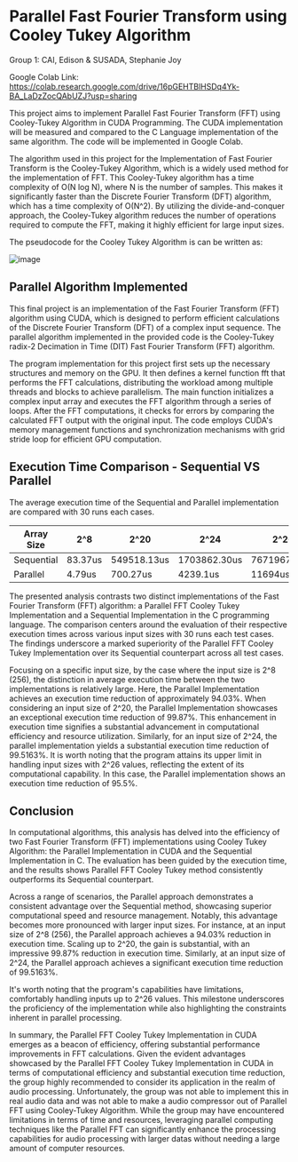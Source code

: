 # Parallel Fast Fourier Transform using Cooley Tukey Algorithm

Group 1:
CAI, Edison &
SUSADA, Stephanie Joy

Google Colab Link: https://colab.research.google.com/drive/16pGEHTBlHSDq4Yk-BA_LaDzZocQAbUZJ?usp=sharing


This project aims to implement Parallel Fast Fourier Transform (FFT) using Cooley-Tukey Algorithm in CUDA Programming. The CUDA implementation will be measured and compared to the C Language implementation of the same algorithm. The code will be implemented in Google Colab. 

The algorithm used in this project for the Implementation of Fast Fourier Transform is the Cooley-Tukey Algorithm, which is a widely used method for the implementation of FFT. This Cooley-Tukey algorithm has a time complexity of O(N log N), where N is the number of samples. This makes it significantly faster than the Discrete Fourier Transform (DFT) algorithm, which has a time complexity of O(N^2). By utilizing the divide-and-conquer approach, the Cooley-Tukey algorithm reduces the number of operations required to compute the FFT, making it highly efficient for large input sizes. 

The pseudocode for the Cooley Tukey Algorithm is can be written as:

![image](https://github.com/its-teph/FFTCooleyTukey/assets/80933795/7ba754c0-ad7a-431a-8221-298d65262c2b)

## Parallel Algorithm Implemented


This final project is an implementation of the Fast Fourier Transform (FFT) algorithm using CUDA, which is designed to perform efficient calculations of the Discrete Fourier Transform (DFT) of a complex input sequence. The parallel algorithm implemented in the provided code is the Cooley-Tukey radix-2 Decimation in Time (DIT) Fast Fourier Transform (FFT) algorithm.

The program implementation for this project first sets up the necessary structures and memory on the GPU. It then defines a kernel function fft that performs the FFT calculations, distributing the workload among multiple threads and blocks to achieve parallelism. The main function initializes a complex input array and executes the FFT algorithm through a series of loops. After the FFT computations, it checks for errors by comparing the calculated FFT output with the original input. The code employs CUDA's memory management functions and synchronization mechanisms with grid stride loop for efficient GPU computation. 

## Execution Time Comparison - Sequential VS Parallel

The average execution time of the Sequential and Parallel implementation are compared with 30 runs each cases. 

| Array Size   | 2^8            | 2^20          | 2^24        | 2^26       |
|--------------|----------------|---------------|-------------|------------|
| Sequential   | 83.37us        | 549518.13us   | 1703862.30us|7671967.90us|
| Parallel     | 4.79us         | 700.27us      | 4239.1us    |11694us     |


The presented analysis contrasts two distinct implementations of the Fast Fourier Transform (FFT) algorithm: a Parallel FFT Cooley Tukey Implementation and a Sequential Implementation in the C programming language. The comparison centers around the evaluation of their respective execution times across various input sizes with 30 runs each test cases. The findings underscore a marked superiority of the Parallel FFT Cooley Tukey Implementation over its Sequential counterpart across all test cases.

Focusing on a specific input size, by the case where the input size is 2^8 (256), the distinction in average execution time between the two implementations is relatively large. Here, the Parallel Implementation achieves an execution time reduction of approximately 94.03%.
When considering an input size of 2^20, the Parallel Implementation showcases an exceptional execution time reduction of 99.87%. This enhancement in execution time signifies a substantial advancement in computational efficiency and resource utilization. Similarly, for an input size of 2^24, the parallel implementation yields a substantial execution time reduction of 99.5163%. It is worth noting that the program attains its upper limit in handling input sizes with 2^26 values, reflecting the extent of its computational capability. In this case, the Parallel implementation shows an execution time reduction of 95.5%. 


## Conclusion

In computational algorithms, this analysis has delved into the efficiency of two Fast Fourier Transform (FFT) implementations using Cooley Tukey Algorithm: the Parallel Implementation in CUDA and the Sequential Implementation in C. The evaluation has been guided by the execution time, and the results shows Parallel FFT Cooley Tukey method consistently outperforms its Sequential counterpart.

Across a range of scenarios, the Parallel approach demonstrates a consistent advantage over the Sequential method, showcasing superior computational speed and resource management. Notably, this advantage becomes more pronounced with larger input sizes. For instance, at an input size of 2^8 (256), the Parallel approach achieves a 94.03% reduction in execution time. Scaling up to 2^20, the gain is substantial, with an impressive 99.87% reduction in execution time. Similarly, at an input size of 2^24, the Parallel approach achieves a significant execution time reduction of 99.5163%.

It's worth noting that the program's capabilities have limitations, comfortably handling inputs up to 2^26 values. This milestone underscores the proficiency of the implementation while also highlighting the constraints inherent in parallel processing.

In summary, the Parallel FFT Cooley Tukey Implementation in CUDA emerges as a beacon of efficiency, offering substantial performance improvements in FFT calculations. Given the evident advantages showcased by the Parallel FFT Cooley Tukey Implementation in CUDA in terms of computational efficiency and substantial execution time reduction, the group highly recommended to consider its application in the realm of audio processing. Unfortunately, the group was not able to implement this in real audio data and was not able to make a audio compressor out of Parallel FFT using Cooley-Tukey Algorithm. While the group may have encountered limitations in terms of time and resources, leveraging parallel computing techniques like the Parallel FFT can significantly enhance the processing capabilities for audio processing with larger datas without needing a large amount of computer resources.
